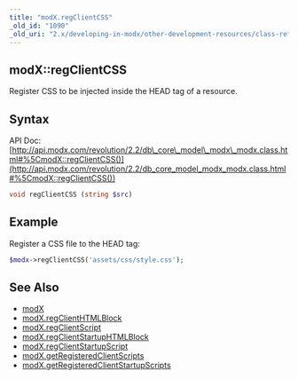 ```yaml
---
title: "modX.regClientCSS"
_old_id: "1090"
_old_uri: "2.x/developing-in-modx/other-development-resources/class-reference/modx/modx.regclientcss"
---
```


## modX::regClientCSS

Register CSS to be injected inside the HEAD tag of a resource.

## Syntax

API Doc: [http://api.modx.com/revolution/2.2/db\_core\_model\_modx\_modx.class.html#%5CmodX::regClientCSS()](http://api.modx.com/revolution/2.2/db_core_model_modx_modx.class.html#%5CmodX::regClientCSS())

``` php 
void regClientCSS (string $src)
```

## Example

Register a CSS file to the HEAD tag:

``` php 
$modx->regClientCSS('assets/css/style.css');
```

## See Also

- [modX](extending-modx/core-model/modx "modX")
- [modX.regClientHTMLBlock](extending-modx/modx-class/reference/modx.regclienthtmlblock "modX.regClientHTMLBlock")
- [modX.regClientScript](extending-modx/modx-class/reference/modx.regclientscript "modX.regClientScript")
- [modX.regClientStartupHTMLBlock](extending-modx/modx-class/reference/modx.regclientstartuphtmlblock "modX.regClientStartupHTMLBlock")
- [modX.regClientStartupScript](extending-modx/modx-class/reference/modx.regclientstartupscript "modX.regClientStartupScript")
- [modX.getRegisteredClientScripts](extending-modx/modx-class/reference/modx.getregisteredclientscripts "modX.getRegisteredClientScripts")
- [modX.getRegisteredClientStartupScripts](extending-modx/modx-class/reference/modx.getregisteredclientstartupscripts "modX.getRegisteredClientStartupScripts")